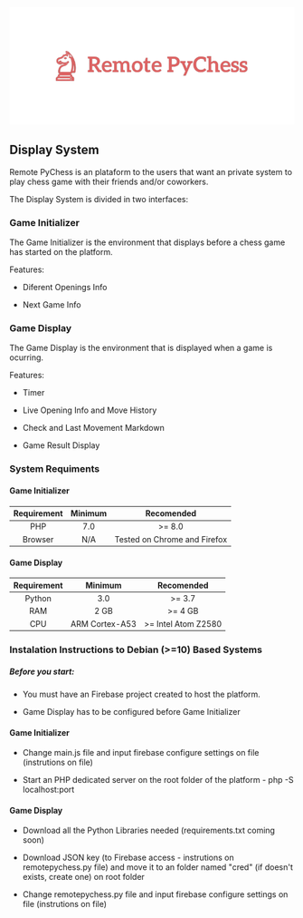 <p align="center">
  <img src="https://github.com/luisalexleite/remote-pychess-display/blob/main/img/logo.png" />
</p>

## Display System

Remote PyChess is an plataform to the users that want an private system to play chess game with their friends and/or coworkers.

The Display System is divided in two interfaces:



### Game Initializer

The Game Initializer is the environment that displays before a chess game has started on the platform.

Features:

* Diferent Openings Info

* Next Game Info



### Game Display

The Game Display is the environment that is displayed when a game is ocurring.

Features:

* Timer

* Live Opening Info and Move History

* Check and Last Movement Markdown

* Game Result Display

### System Requiments

#### Game Initializer

|  Requirement  |  Minimum  |  Recomended  |
|:-------------:|:---------:|:------------:|
|PHP|7.0|>= 8.0|
|Browser|N/A|Tested on Chrome and Firefox|

#### Game Display

|  Requirement  |  Minimum  |  Recomended  |
|:-------------:|:---------:|:------------:|
|Python|3.0|>= 3.7|
|RAM|2 GB|>= 4 GB|
|CPU|ARM Cortex-A53|>= Intel Atom Z2580|


### Instalation Instructions to Debian (>=10) Based Systems

##### Before you start:

* You must have an Firebase project created to host the platform.

* Game Display has to be configured before Game Initializer

#### Game Initializer

* Change main.js file and input firebase configure settings on file (instrutions on file)

* Start an PHP dedicated server on the root folder of the platform - php -S localhost:port

#### Game Display

* Download all the Python Libraries needed (requirements.txt coming soon)

* Download JSON key (to Firebase access - instrutions on remotepychess.py file) and move it to an folder named "cred" (if doesn't exists, create one) on root folder

* Change remotepychess.py file and input firebase configure settings on file (instrutions on file)
